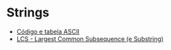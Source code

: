 # Strings

* [Código e tabela ASCII](./ascii/README.md)
* [LCS - Largest Common Subsequence (e Substring)](./lcs/README.md)